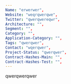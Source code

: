 ```yaml
--- 
Name: "erwerwer", 
Website: "weqrqwerqwe", 
Twitter: "qwerqwereqwr", 
Architecture: "",
Segment: "",
Category: "",
Application-Category: "",
Tags: "qwerqwer",
Contact: "wqerqwer",
Project-Status: "qwerqwer",
Contract-Hashes-Main: "",
Contract-Hashes-Test: "",
--- 
```

<!--lang:en--> 
qwerqwerqwer
<!--lang:es--] 

<!--lang:de--] 

<!--lang:fr--] 

<!--lang:pl--] 

<!--lang:uk--] 

[!--lang:*--> 